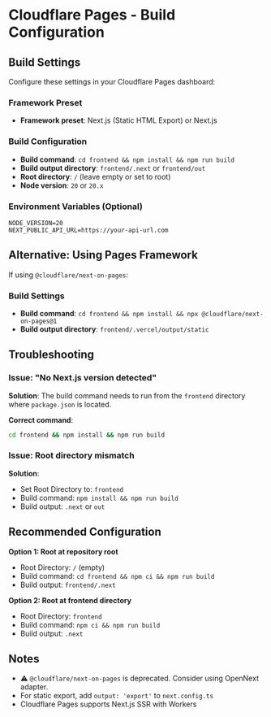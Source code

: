 # Cloudflare Pages - Build Configuration

## Build Settings

Configure these settings in your Cloudflare Pages dashboard:

### Framework Preset
- **Framework preset**: Next.js (Static HTML Export) or Next.js

### Build Configuration
- **Build command**: `cd frontend && npm install && npm run build`
- **Build output directory**: `frontend/.next` or `frontend/out`
- **Root directory**: `/` (leave empty or set to root)
- **Node version**: `20` or `20.x`

### Environment Variables (Optional)
```
NODE_VERSION=20
NEXT_PUBLIC_API_URL=https://your-api-url.com
```

## Alternative: Using Pages Framework

If using `@cloudflare/next-on-pages`:

### Build Settings
- **Build command**: `cd frontend && npm install && npx @cloudflare/next-on-pages@1`
- **Build output directory**: `frontend/.vercel/output/static`

## Troubleshooting

### Issue: "No Next.js version detected"
**Solution**: The build command needs to run from the `frontend` directory where `package.json` is located.

**Correct command**: 
```bash
cd frontend && npm install && npm run build
```

### Issue: Root directory mismatch
**Solution**: 
- Set Root Directory to: `frontend`
- Build command: `npm install && npm run build`
- Build output: `.next` or `out`

## Recommended Configuration

**Option 1: Root at repository root**
- Root Directory: `/` (empty)
- Build command: `cd frontend && npm ci && npm run build`
- Build output: `frontend/.next`

**Option 2: Root at frontend directory**
- Root Directory: `frontend`
- Build command: `npm ci && npm run build`
- Build output: `.next`

## Notes

- ⚠️ `@cloudflare/next-on-pages` is deprecated. Consider using OpenNext adapter.
- For static export, add `output: 'export'` to `next.config.ts`
- Cloudflare Pages supports Next.js SSR with Workers
